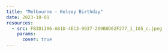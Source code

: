 ```yaml
---
title: "Melbourne - Kelsey Birthday"
date: 2023-10-01
resources:
  - src: FB3D13A6-A81D-4EC3-9937-269B0D62F277_1_105_c.jpeg
    params:
      cover: true
---
```



